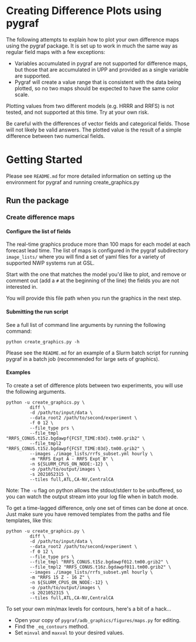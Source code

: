 # Creating Difference Plots using pygraf

The following attempts to explain how to plot your own difference maps using the
pygraf package. It is set up to work in much the same way as regular field maps
with a few exceptions:

- Variables accumulated in pygraf are not supported for difference maps, but
those that are accumulated in UPP and provided as a single variable are
supported.
- Pygraf will create a value range that is consistent with the data being plotted,
  so no two maps should be expected to have the same color scale.

Plotting values from two different models (e.g. HRRR and RRFS) is not tested,
and not supported at this time. Try at your own risk.

Be careful with the differences of vector fields and categorical fields. Those
will not likely be valid answers. The plotted value is the result of a simple
difference between two numerical fields.

# Getting Started

Please see `README.md` for more detailed information on setting up the environment
for pygraf and running create_graphics.py


## Run the package

### Create difference maps

#### Configure the list of fields

The real-time graphics produce more than 100 maps for each model at each
forecast lead time. The list of maps is configured in the pygraf subdirectory
`image_lists/` where you will find a set of yaml files for a variety of supported
NWP systems run at GSL.

Start with the one that matches the model you'd like to plot, and remove or
comment out (add a `#` at the beginning of the line) the fields you are not
interested in.

You will provide this file path when you run the graphics in the next step.

#### Submitting the run script

See a full list of command line arguments by running the following command:

```
python create_graphics.py -h
```

Please see the `README.md` for an example of a Slurm batch script for running
pygraf in a batch job (recommended for large sets of graphics).


#### Examples

To create a set of difference plots between two experiments, you will use the
following arguments.

```
python -u create_graphics.py \
         diff \
         -d /path/to/input/data \
         --data_root2 /path/to/second/experiment \
         -f 0 12 \
         --file_type prs \
         --file_tmpl "RRFS_CONUS.t15z.bgdawpf{FCST_TIME:03d}.tm00.grib2" \
         --file_tmpl2 "RRFS_CONUS.t15z.bgdawpf{FCST_TIME:03d}.tm00.grib2" \
         --images ./image_lists/rrfs_subset.yml hourly \
         -m "RRFS Expt A - RRFS Expt B" \
         -n ${SLURM_CPUS_ON_NODE:-12} \
         -o /path/to/output/images \
         -s 2021052315 \
         --tiles full,ATL,CA-NV,CentralCA
```

Note: The `-u` flag on python allows the stdout/stderr to be unbuffered, so you
can watch the output stream into your log file when in batch mode.


To get a time-lagged difference, only one set of times can be done at once. Just
make sure you have removed templates from the paths and file templates, like
this:


```
python -u create_graphics.py \
         diff \
         -d /path/to/input/data \
         --data_root2 /path/to/second/experiment \
         -f 0 12 \
         --file_type prs \
         --file_tmpl "RRFS_CONUS.t15z.bgdawpf012.tm00.grib2" \
         --file_tmpl2 "RRFS_CONUS.t16z.bgdawpf011.tm00.grib2" \
         --images ./image_lists/rrfs_subset.yml hourly \
         -m "RRFS 15 Z - 16 Z" \
         -n ${SLURM_CPUS_ON_NODE:-12} \
         -o /path/to/output/images \
         -s 2021052315 \
         --tiles full,ATL,CA-NV,CentralCA
```


To set your own min/max levels for contours, here's a bit of a hack...

- Open your copy of `pygraf/adb_graphics/figures/maps.py` for editing.
- Find the `_eq_contours` method.
- Set `minval` and `maxval` to your desired values.



